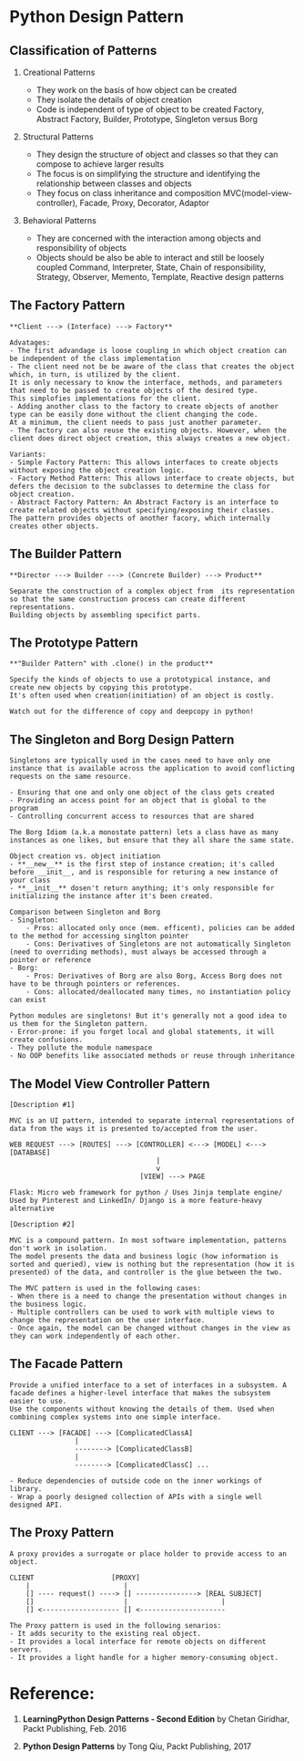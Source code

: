# Python Design Pattern

## Classification of Patterns

1. Creational Patterns
    - They work on the basis of how object can be created
    - They isolate the details of object creation
    - Code is independent of type of object to be created
    Factory, Abstract Factory, Builder, Prototype, Singleton versus Borg
    
2. Structural Patterns
    - They design the structure of object and classes so that they can compose to achieve larger results
    - The focus is on simplifying the structure and identifying the relationship between classes and objects
    - They focus on class inheritance and composition
    MVC(model-view-controller), Facade, Proxy, Decorator, Adaptor
    
3. Behavioral Patterns
    - They are concerned with the interaction among objects and responsibility of objects
    - Objects should be also be able to interact and still be loosely coupled
    Command, Interpreter, State, Chain of responsibility, Strategy, Observer, Memento, Template, Reactive design patterns

## The Factory Pattern

    **Client ---> (Interface) ---> Factory** 

    Advatages:
    - The first advandage is loose coupling in which object creation can be independent of the class implementation
    - The client need not be be aware of the class that creates the object which, in turn, is utilized by the client.
    It is only necessary to know the interface, methods, and parameters that need to be passed to create objects of the desired type.
    This simplofies implementations for the client.
    - Adding another class to the factory to create objects of another type can be easily done without the client changing the code.
    At a minimum, the client needs to pass just another parameter.
    - The factory can also reuse the existing objects. However, when the client does direct object creation, this always creates a new object.
    
    Variants:
    - Simple Factory Pattern: This allows interfaces to create objects without exposing the object creation logic.
    - Factory Method Pattern: This allows interface to create objects, but defers the decision to the subclasses to determine the class for object creation.
    - Abstract Factory Pattern: An Abstract Factory is an interface to create related objects without specifying/exposing their classes.
    The pattern provides objects of another facory, which internally creates other objects.

## The Builder Pattern

    **Director ---> Builder ---> (Concrete Builder) ---> Product** 

    Separate the construction of a complex object from  its representation so that the same construction process can create different representations.
    Building objects by assembling specifict parts.
    
## The Prototype Pattern

    **"Builder Pattern" with .clone() in the product**

    Specify the kinds of objects to use a prototypical instance, and create new objects by copying this prototype.
    It's often used when creation(initiation) of an object is costly.
    
    Watch out for the difference of copy and deepcopy in python!

## The Singleton and Borg Design Pattern

    Singletons are typically used in the cases need to have only one instance that is available across the application to avoid conflicting requests on the same resource.

    - Ensuring that one and only one object of the class gets created
    - Providing an access point for an object that is global to the program
    - Controlling concurrent access to resources that are shared
    
    The Borg Idiom (a.k.a monostate pattern) lets a class have as many instances as one likes, but ensure that they all share the same state.
    
    Object creation vs. object initiation
    - **__new__** is the first step of instance creation; it's called before __init__, and is responsible for returing a new instance of your class
    - **__init__** dosen't return anything; it's only responsible for initializing the instance after it's been created.
    
    Comparison between Singleton and Borg
    - Singleton: 
        - Pros: allocated only once (mem. efficent), policies can be added to the method for accessing singlton pointer
        - Cons: Derivatives of Singletons are not automatically Singleton (need to overriding methods), must always be accessed through a pointer or reference
    - Borg:
        - Pros: Derivatives of Borg are also Borg, Access Borg does not have to be through pointers or references.
        - Cons: allocated/deallocated many times, no instantiation policy can exist
    
    Python modules are singletons! But it's generally not a good idea to us them for the Singleton pattern.
    - Error-prone: if you forget local and global statements, it will create confusions.
    - They pollute the module namespace
    - No OOP benefits like associated methods or reuse through inheritance

## The Model View Controller Pattern

    [Description #1]
    
    MVC is an UI pattern, intended to separate internal representations of data from the ways it is presented to/accepted from the user.
    
    WEB REQUEST ---> [ROUTES] ---> [CONTROLLER] <---> [MODEL] <---> [DATABASE]
                                        |
                                        v
                                    [VIEW] ---> PAGE
    
    Flask: Micro web framework for python / Uses Jinja template engine/ Used by Pinterest and LinkedIn/ Django is a more feature-heavy alternative

    [Description #2]

    MVC is a compound pattern. In most software implementation, patterns don't work in isolation.
    The model presents the data and business logic (how information is sorted and queried), view is nothing but the representation (how it is presented) of the data, and controller is the glue between the two.
    
    The MVC pattern is used in the following cases:
    - When there is a need to change the presentation without changes in the business logic.
    - Multiple controllers can be used to work with multiple views to change the representation on the user interface.
    - Once again, the model can be changed without changes in the view as they can work independently of each other.
    
## The Facade Pattern

    Provide a unified interface to a set of interfaces in a subsystem. A facade defines a higher-level interface that makes the subsystem easier to use.
    Use the components without knowing the details of them. Used when combining complex systems into one simple interface.

    CLIENT ---> [FACADE] ---> [ComplicatedClassA]
                    |
                    --------> [ComplicatedClassB]
                    |
                    --------> [ComplicatedClassC] ...
                
    - Reduce dependencies of outside code on the inner workings of library.
    - Wrap a poorly designed collection of APIs with a single well designed API.

## The Proxy Pattern

    A proxy provides a surrogate or place holder to provide access to an object.
    
    CLIENT                   [PROXY]
        |                       |
        [] ---- request() ----> [] ---------------> [REAL SUBJECT]
        []                      |                       |
        [] <------------------- [] <---------------------
        
    The Proxy pattern is used in the following senarios:
    - It adds security to the existing real object.
    - It provides a local interface for remote objects on different servers.
    - It provides a light handle for a higher memory-consuming object.
        

# Reference:

1. **LearningPython Design Patterns - Second Edition**
by Chetan Giridhar, Packt Publishing, Feb. 2016

2. **Python Design Patterns**
by Tong Qiu, Packt Publishing, 2017
